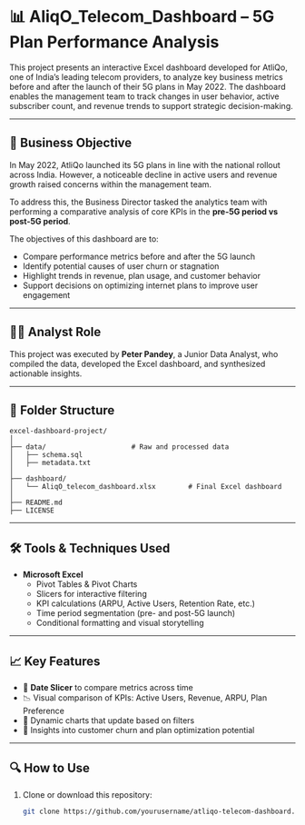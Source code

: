 # 📊 AliqO_Telecom_Dashboard – 5G Plan Performance Analysis

This project presents an interactive Excel dashboard developed for AtliQo, one of India’s leading telecom providers, to analyze key business metrics before and after the launch of their 5G plans in May 2022. The dashboard enables the management team to track changes in user behavior, active subscriber count, and revenue trends to support strategic decision-making.

---

## 🧠 Business Objective

In May 2022, AtliQo launched its 5G plans in line with the national rollout across India. However, a noticeable decline in active users and revenue growth raised concerns within the management team. 

To address this, the Business Director tasked the analytics team with performing a comparative analysis of core KPIs in the **pre-5G period vs post-5G period**.

The objectives of this dashboard are to:
- Compare performance metrics before and after the 5G launch
- Identify potential causes of user churn or stagnation
- Highlight trends in revenue, plan usage, and customer behavior
- Support decisions on optimizing internet plans to improve user engagement

---

## 👨‍💼 Analyst Role

This project was executed by **Peter Pandey**, a Junior Data Analyst, who compiled the data, developed the Excel dashboard, and synthesized actionable insights.

---

## 📁 Folder Structure

```
excel-dashboard-project/
│
├── data/                     # Raw and processed data
│   ├── schema.sql
│   ├── metadata.txt
│
├── dashboard/
│   └── AliqO_telecom_dashboard.xlsx        # Final Excel dashboard
│
├── README.md
├── LICENSE
```


---

## 🛠️ Tools & Techniques Used

- **Microsoft Excel**
  - Pivot Tables & Pivot Charts
  - Slicers for interactive filtering
  - KPI calculations (ARPU, Active Users, Retention Rate, etc.)
  - Time period segmentation (pre- and post-5G launch)
  - Conditional formatting and visual storytelling

---

## 📈 Key Features

- 📅 **Date Slicer** to compare metrics across time
- 📉 Visual comparison of KPIs: Active Users, Revenue, ARPU, Plan Preference
- 🔄 Dynamic charts that update based on filters
- 🧩 Insights into customer churn and plan optimization potential

---

## 🔍 How to Use

1. Clone or download this repository:
   ```bash
   git clone https://github.com/yourusername/atliqo-telecom-dashboard.git
